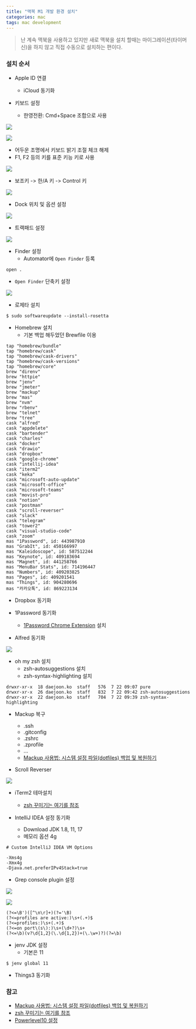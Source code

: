 ```yaml
---
title: "맥북 M1 개발 환경 설치"
categories: mac
tags: mac development
---
```


> 난 계속 맥북을 사용하고 있지만 새로 맥북을 설치 할때는 마이그레이션(타이머신)을 하지 않고 직접 수동으로 설치하는 편이다.

###  설치 순서
* Apple ID 연결
  * iCloud 동기화

* 키보드 설정
  * 한영전환: Cmd+Space 조합으로 사용

![](/assets/images/2022-01-04/keyboard_01.png)

![](/assets/images/2022-01-04/keyboard_02.png)

  * 어두운 조명에서 키보드 밝기 조절 체크 해제
  * F1, F2 등의 키를 표준 키능 키로 사용
  
![](/assets/images/2022-01-04/keyboard_03.png)
  
  * 보조키 -> 한/A 키 -> Control 키

![](/assets/images/2022-01-04/keyboard_04.png)

* Dock 위치 및 옵션 설정

![](/assets/images/2022-01-04/dock.png)

* 트랙패드 설정

![](/assets/images/2022-01-04/trackpad.png)

* Finder 설정
  * Automator에 `Open Finder` 등록 

```
open .
```

* `Open Finder` 단축키 설정

![](/assets/images/2022-01-04/finder.png)

* 로제타 설치

```
$ sudo softwareupdate --install-rosetta
```

* Homebrew 설치
  * 기본 백업 해두었던 Brewfile 이용

```
tap "homebrew/bundle"
tap "homebrew/cask"
tap "homebrew/cask-drivers"
tap "homebrew/cask-versions"
tap "homebrew/core"
brew "direnv"
brew "httpie"
brew "jenv"
brew "jmeter"
brew "mackup"
brew "mas"
brew "nvm"
brew "rbenv"
brew "telnet"
brew "tree"
cask "alfred"
cask "appdelete"
cask "bartender"
cask "charles"
cask "docker"
cask "drawio"
cask "dropbox"
cask "google-chrome"
cask "intellij-idea"
cask "iterm2"
cask "keka"
cask "microsoft-auto-update"
cask "microsoft-office"
cask "microsoft-teams"
cask "movist-pro"
cask "notion"
cask "postman"
cask "scroll-reverser"
cask "slack"
cask "telegram"
cask "tower2"
cask "visual-studio-code"
cask "zoom"
mas "1Password", id: 443987910
mas "GrabIt", id: 450166997
mas "Kaleidoscope", id: 587512244
mas "Keynote", id: 409183694
mas "Magnet", id: 441258766
mas "MenuBar Stats", id: 714196447
mas "Numbers", id: 409203825
mas "Pages", id: 409201541
mas "Things", id: 904280696
mas "카카오톡", id: 869223134
```
* Dropbox 동기화

* 1Password 동기화
  * [1Password Chrome Extension](https://chrome.google.com/webstore/detail/1password-extension-deskt/aomjjhallfgjeglblehebfpbcfeobpgk) 설치

* Alfred 동기화

![](/assets/images/2022-01-04/alfred.png)

* oh my zsh 설치
  * zsh-autosuggestions 설치
  * zsh-syntax-highlighting 설치

```shell
drwxr-xr-x  18 daejoon.ko  staff   576  7 22 09:07 pure
drwxr-xr-x  26 daejoon.ko  staff   832  7 22 09:42 zsh-autosuggestions
drwxr-xr-x  22 daejoon.ko  staff   704  7 22 09:39 zsh-syntax-highlighting
```

* Mackup 복구
  * .ssh
  * .gitconfig
  * .zshrc
  * .zprofile
  * ...
  * [Mackup 사용법: 시스템 설정 파일(dotfiles) 백업 및 복원하기](#ref)

* Scroll Reverser

![](/assets/images/2022-01-04/scroll_reverser.png)

* iTerm2 테마설치
  * [zsh 꾸미기는 여기를 참조](#ref)

* IntelliJ IDEA 설정 동기화
  * Download JDK 1.8, 11, 17
  * 메모리 옵션 4g

```
# Custom IntelliJ IDEA VM Options

-Xms4g
-Xmx4g
-Djava.net.preferIPv4Stack=true
```
  * Grep console plugin 설정
  
![](/assets/images/2022-01-04/grepconsole.png)

![](/assets/images/2022-01-04/grepconsole_02.png)

```
(?<=\B')([^\n\r]+)(?='\B)
(?<=profiles are active:)\s+(.+)$
(?<=profiles:)\s+(.+)$
(?<=on port\(s\):)\s+(\d+?)\s+
(?<=\b)(v?\d{1,2}(\.\d{1,2})+(\.\w+)?)(?=\b)
```

  * jenv JDK 설정
    * 기본은 11

```
$ jenv global 11
```

* Things3 동기화

### <a id="ref"></a>참고
* [Mackup 사용법: 시스템 설정 파일(dotfiles) 백업 및 복원하기](https://www.44bits.io/ko/post/managing-dotfiles-by-using-mackup)
* [zsh 꾸미기는 여기를 참조](https://www.44bits.io/ko/post/setup-apple-silicon-m1-for-developers)
* [Powerlevel10 설정](https://www.youtube.com/watch?v=B26yiuC5zPM)